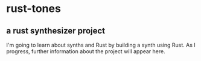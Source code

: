 # rust-tones
## a rust synthesizer project

I'm going to learn about synths and Rust by building a synth using Rust. As I 
progress, further information about the project will appear here.